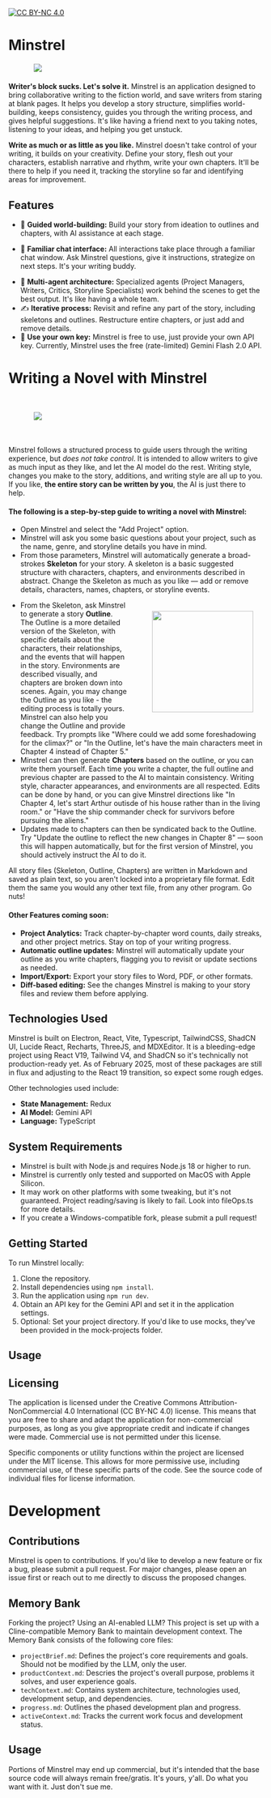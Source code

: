 [![CC BY-NC 4.0](https://licensebuttons.net/l/by-nc/4.0/88x31.png)](https://creativecommons.org/licenses/by-nc/4.0/)

# Minstrel

<div style="width: 80%; margin: auto; margin-top: 20px; margin-bottom: 20px;">
<img  src="./resources/screenshot.png">
</div>

**Writer's block sucks. Let's solve it.** Minstrel is an application designed to bring collaborative writing to the fiction world, and save writers from staring at blank pages. It helps you develop a story structure, simplifies world-building, keeps consistency, guides you through the writing process, and gives helpful suggestions. It's like having a friend next to you taking notes, listening to your ideas, and helping you get unstuck.

**Write as much or as little as you like.** Minstrel doesn't take control of your writing, it builds on your creativity. Define your story, flesh out your characters, establish narrative and rhythm, write your own chapters. It'll be there to help if you need it, tracking the storyline so far and identifying areas for improvement.

## Features

- 🤖 **Guided world-building:** Build your story from ideation to outlines and chapters, with AI assistance at each stage.

* 💬 **Familiar chat interface:** All interactions take place through a familiar chat window. Ask Minstrel questions, give it instructions, strategize on next steps. It's your writing buddy.

- 🤹 **Multi-agent architecture:** Specialized agents (Project Managers, Writers, Critics, Storyline Specialists) work behind the scenes to get the best output. It's like having a whole team.
- ✍️ **Iterative process:** Revisit and refine any part of the story, including skeletons and outlines. Restructure entire chapters, or just add and remove details.
- 🔑 **Use your own key:** Minstrel is free to use, just provide your own API key. Currently, Minstrel uses the free (rate-limited) Gemini Flash 2.0 API.

# Writing a Novel with Minstrel

<div style="width: 80%; margin: auto; margin-top: 50px; margin-bottom: 50px;">
<img  src="./resources/process.png">
</div>

Minstrel follows a structured process to guide users through the writing experience, but _does not take control_. It is intended to allow writers to give as much input as they like, and let the AI model do the rest. Writing style, changes you make to the story, additions, and writing style are all up to you. If you like, **the entire story can be written by you**, the AI is just there to help.

#### The following is a step-by-step guide to writing a novel with Minstrel:

- Open Minstrel and select the "Add Project" option.
- Minstrel will ask you some basic questions about your project, such as the name, genre, and storyline details you have in mind.
- From those parameters, Minstrel will automatically generate a broad-strokes **Skeleton** for your story. A skeleton is a basic suggested structure with characters, chapters, and environments described in abstract. Change the Skeleton as much as you like — add or remove details, characters, names, chapters, or storyline events.

<div style="padding: 20px; padding-left:50px; float:right">
<img  margin="20" width="200" src="./resources/chat.png">
</div>

- From the Skeleton, ask Minstrel to generate a story **Outline**. The Outline is a more detailed version of the Skeleton, with specific details about the characters, their relationships, and the events that will happen in the story. Environments are described visually, and chapters are broken down into scenes. Again, you may change the Outline as you like - the editing process is totally yours. Minstrel can also help you change the Outline and provide feedback. Try prompts like "Where could we add some foreshadowing for the climax?" or "In the Outline, let's have the main characters meet in Chapter 4 instead of Chapter 5."
- Minstrel can then generate **Chapters** based on the outline, or you can write them yourself. Each time you write a chapter, the full outline and previous chapter are passed to the AI to maintain consistency. Writing style, character appearances, and environments are all respected. Edits can be done by hand, or you can give Minstrel directions like "In Chapter 4, let's start Arthur outisde of his house rather than in the living room." or "Have the ship commander check for survivors before pursuing the aliens."
- Updates made to chapters can then be syndicated back to the Outline. Try "Update the outline to reflect the new changes in Chapter 8" — soon this will happen automatically, but for the first version of Minstrel, you should actively instruct the AI to do it.

All story files (Skeleton, Outline, Chapters) are written in Markdown and saved as plain text, so you aren't locked into a proprietary file format. Edit them the same you would any other text file, from any other program. Go nuts!

#### Other Features coming soon:

- **Project Analytics:** Track chapter-by-chapter word counts, daily streaks, and other project metrics. Stay on top of your writing progress.
- **Automatic outline updates:** Minstrel will automatically update your outline as you write chapters, flagging you to revisit or update sections as needed.
- **Import/Export:** Export your story files to Word, PDF, or other formats.
- **Diff-based editing:** See the changes Minstrel is making to your story files and review them before applying.

## Technologies Used

Minstrel is built on Electron, React, Vite, Typescript, TailwindCSS, ShadCN UI, Lucide React, Recharts, ThreeJS, and MDXEditor. It is a bleeding-edge project using React V19, Tailwind V4, and ShadCN so it's technically not production-ready yet. As of February 2025, most of these packages are still in flux and adjusting to the React 19 transition, so expect some rough edges.

Other technologies used include:

- **State Management:** Redux
- **AI Model:** Gemini API
- **Language:** TypeScript

## System Requirements

- Minstrel is built with Node.js and requires Node.js 18 or higher to run.
- Minstrel is currently only tested and supported on MacOS with Apple Silicon.
- It may work on other platforms with some tweaking, but it's not guaranteed. Project reading/saving is likely to fail. Look into fileOps.ts for more details.
- If you create a Windows-compatible fork, please submit a pull request!

## Getting Started

To run Minstrel locally:

1.  Clone the repository.
2.  Install dependencies using `npm install`.
3.  Run the application using `npm run dev`.
4.  Obtain an API key for the Gemini API and set it in the application settings.
5.  Optional: Set your project directory. If you'd like to use mocks, they've been provided in the mock-projects folder.

## Usage

## Licensing

The application is licensed under the Creative Commons Attribution-NonCommercial 4.0 International (CC BY-NC 4.0) license. This means that you are free to share and adapt the application for non-commercial purposes, as long as you give appropriate credit and indicate if changes were made. Commercial use is not permitted under this license.

Specific components or utility functions within the project are licensed under the MIT license. This allows for more permissive use, including commercial use, of these specific parts of the code. See the source code of individual files for license information.

# Development

## Contributions

Minstrel is open to contributions. If you'd like to develop a new feature or fix a bug, please submit a pull request. For major changes, please open an issue first or reach out to me directly to discuss the proposed changes.

## Memory Bank

Forking the project? Using an AI-enabled LLM? This project is set up with a Cline-compatible Memory Bank to maintain development context. The Memory Bank consists of the following core files:

- `projectBrief.md`: Defines the project's core requirements and goals. Should not be modified by the LLM, only the user.
- `productContext.md`: Descries the project's overall purpose, problems it solves, and user experience goals.
- `techContext.md`: Contains system architecture, technologies used, development setup, and dependencies.
- `progress.md`: Outlines the phased development plan and progress.
- `activeContext.md`: Tracks the current work focus and development status.

## Usage

Portions of Minstrel may end up commercial, but it's intended that the base source code will always remain free/gratis. It's yours, y'all. Do what you want with it. Just don't sue me.
